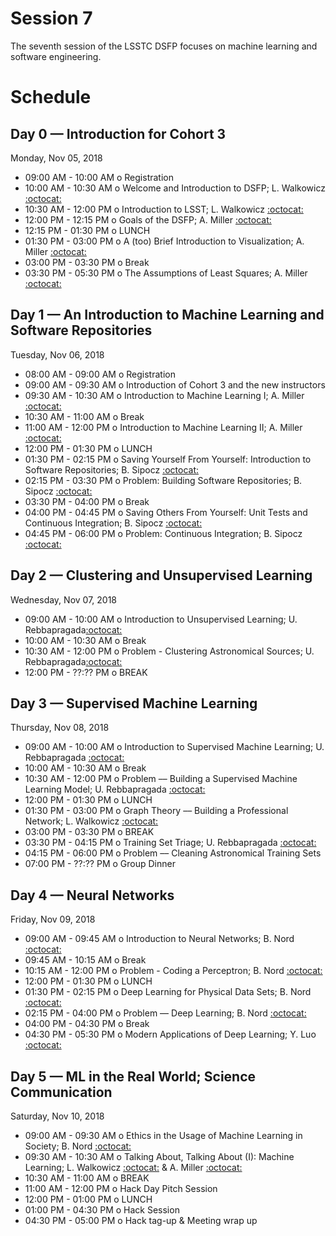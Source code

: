 # Session 7

The seventh session of the LSSTC DSFP focuses on machine learning and software engineering.

# Schedule

## Day 0 — Introduction for Cohort 3

Monday, Nov 05, 2018

 * 09:00 AM - 10:00 AM  o  Registration
 * 10:00 AM - 10:30 AM  o  Welcome and Introduction to DSFP; L. Walkowicz [:octocat:](https://github.com/lmwalkowicz)
 * 10:30 AM - 12:00 PM  o  Introduction to LSST; L. Walkowicz [:octocat:](https://github.com/lmwalkowicz)
 * 12:00 PM - 12:15 PM  o  Goals of the DSFP; A. Miller [:octocat:](https://github.com/adamamiller)
 * 12:15 PM - 01:30 PM  o  LUNCH
 * 01:30 PM - 03:00 PM  o  A (too) Brief Introduction to Visualization; A. Miller [:octocat:](https://github.com/adamamiller)
 * 03:00 PM - 03:30 PM  o  Break
 * 03:30 PM - 05:30 PM  o  The Assumptions of Least Squares; A. Miller [:octocat:](https://github.com/adamamiller)

## Day 1 — An Introduction to Machine Learning and Software Repositories

Tuesday, Nov 06, 2018

 * 08:00 AM - 09:00 AM  o  Registration
 * 09:00 AM - 09:30 AM  o  Introduction of Cohort 3 and the new instructors
 * 09:30 AM - 10:30 AM  o  Introduction to Machine Learning I; A. Miller [:octocat:](https://github.com/adamamiller)
 * 10:30 AM - 11:00 AM  o  Break
 * 11:00 AM - 12:00 PM  o  Introduction to Machine Learning II; A. Miller [:octocat:](https://github.com/adamamiller)
 * 12:00 PM - 01:30 PM  o  LUNCH
 * 01:30 PM - 02:15 PM  o  Saving Yourself From Yourself: Introduction to Software Repositories; B. Sipocz [:octocat:](https://github.com/bsipocz)
 * 02:15 PM - 03:30 PM  o  Problem: Building Software Repositories; B. Sipocz [:octocat:](https://github.com/bsipocz)
 * 03:30 PM - 04:00 PM  o  Break
 * 04:00 PM - 04:45 PM  o  Saving Others From Yourself: Unit Tests and Continuous Integration; B. Sipocz [:octocat:](https://github.com/bsipocz)
 * 04:45 PM - 06:00 PM  o  Problem: Continuous Integration; B. Sipocz [:octocat:](https://github.com/bsipocz)

## Day 2 — Clustering and Unsupervised Learning

Wednesday, Nov 07, 2018

 * 09:00 AM - 10:00 AM  o Introduction to Unsupervised Learning; U. Rebbapragada[:octocat:](https://github.com/urebbapr)
 * 10:00 AM - 10:30 AM  o  Break
 * 10:30 AM - 12:00 PM  o  Problem - Clustering Astronomical Sources; U. Rebbapragada[:octocat:](https://github.com/urebbapr)
 * 12:00 PM - ??:?? PM  o  BREAK

## Day 3 — Supervised Machine Learning

Thursday, Nov 08, 2018

 * 09:00 AM - 10:00 AM  o Introduction to Supervised Machine Learning; U. Rebbapragada [:octocat:](https://github.com/urebbapr)
 * 10:00 AM - 10:30 AM  o  Break
 * 10:30 AM - 12:00 PM  o  Problem –– Building a Supervised Machine Learning Model; U. Rebbapragada [:octocat:](https://github.com/urebbapr)
 * 12:00 PM - 01:30 PM  o  LUNCH
 * 01:30 PM - 03:00 PM  o  Graph Theory –– Building a Professional Network; L. Walkowicz [:octocat:](https://github.com/lmwalkowicz)
 * 03:00 PM - 03:30 PM  o  BREAK
 * 03:30 PM - 04:15 PM  o  Training Set Triage; U. Rebbapragada [:octocat:](https://github.com/urebbapr)
 * 04:15 PM - 06:00 PM  o  Problem –– Cleaning Astronomical Training Sets
 * 07:00 PM - ??:?? PM  o  Group Dinner
 
## Day 4 — Neural Networks

Friday, Nov 09, 2018

 * 09:00 AM - 09:45 AM  o  Introduction to Neural Networks; B. Nord [:octocat:](https://github.com/bnord)
 * 09:45 AM - 10:15 AM  o  Break
 * 10:15 AM - 12:00 PM  o  Problem - Coding a Perceptron; B. Nord [:octocat:](https://github.com/bnord)
 * 12:00 PM - 01:30 PM  o  LUNCH
 * 01:30 PM - 02:15 PM  o  Deep Learning for Physical Data Sets; B. Nord [:octocat:](https://github.com/bnord)
 * 02:15 PM - 04:00 PM  o  Problem –– Deep Learning; B. Nord [:octocat:](https://github.com/bnord)
 * 04:00 PM - 04:30 PM  o  Break
 * 04:30 PM - 05:30 PM  o  Modern Applications of Deep Learning; Y. Luo [:octocat:](https://github.com/yuanluo)

## Day 5 — ML in the Real World; Science Communication

Saturday, Nov 10, 2018

 * 09:00 AM - 09:30 AM  o  Ethics in the Usage of Machine Learning in Society; B. Nord [:octocat:](https://github.com/bnord)
 * 09:30 AM - 10:30 AM  o  Talking About, Talking About (I): Machine Learning; L. Walkowicz [:octocat:](https://github.com/lmwalkowicz) & A. Miller [:octocat:](https://github.com/adamamiller)
 * 10:30 AM - 11:00 AM  o  BREAK
 * 11:00 AM - 12:00 PM  o  Hack Day Pitch Session
 * 12:00 PM - 01:00 PM  o  LUNCH
 * 01:00 PM - 04:30 PM  o  Hack Session
 * 04:30 PM - 05:00 PM  o  Hack tag-up & Meeting wrap up
